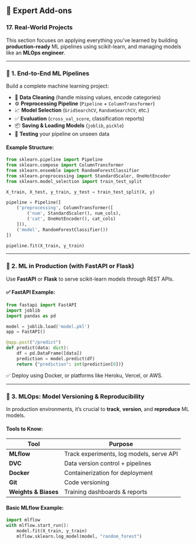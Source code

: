 ## 🧠 Expert Add-ons

### 17. Real-World Projects

This section focuses on applying everything you’ve learned by building **production-ready** ML pipelines using scikit-learn, and managing models like an **MLOps engineer**.

---

### 📌 1. End-to-End ML Pipelines

Build a complete machine learning project:

* 🧹 **Data Cleaning** (handle missing values, encode categories)
* ⚙️ **Preprocessing Pipeline** (`Pipeline` + `ColumnTransformer`)
* 📈 **Model Selection** (`GridSearchCV`, `RandomSearchCV`, etc.)
* ✅ **Evaluation** (`cross_val_score`, classification reports)
* 📦 **Saving & Loading Models** (`joblib`, `pickle`)
* 🧪 **Testing** your pipeline on unseen data

#### Example Structure:

```python
from sklearn.pipeline import Pipeline
from sklearn.compose import ColumnTransformer
from sklearn.ensemble import RandomForestClassifier
from sklearn.preprocessing import StandardScaler, OneHotEncoder
from sklearn.model_selection import train_test_split

X_train, X_test, y_train, y_test = train_test_split(X, y)

pipeline = Pipeline([
    ('preprocessing', ColumnTransformer([
        ('num', StandardScaler(), num_cols),
        ('cat', OneHotEncoder(), cat_cols)
    ])),
    ('model', RandomForestClassifier())
])

pipeline.fit(X_train, y_train)
```

---

### 📌 2. ML in Production (with FastAPI or Flask)

Use **FastAPI** or **Flask** to serve scikit-learn models through REST APIs.

#### ✅ FastAPI Example:

```python
from fastapi import FastAPI
import joblib
import pandas as pd

model = joblib.load('model.pkl')
app = FastAPI()

@app.post("/predict")
def predict(data: dict):
    df = pd.DataFrame([data])
    prediction = model.predict(df)
    return {"prediction": int(prediction[0])}
```

✅ Deploy using Docker, or platforms like Heroku, Vercel, or AWS.

---

### 📌 3. MLOps: Model Versioning & Reproducibility

In production environments, it’s crucial to **track**, **version**, and **reproduce** ML models.

#### Tools to Know:

| Tool                 | Purpose                                  |
| -------------------- | ---------------------------------------- |
| **MLflow**           | Track experiments, log models, serve API |
| **DVC**              | Data version control + pipelines         |
| **Docker**           | Containerization for deployment          |
| **Git**              | Code versioning                          |
| **Weights & Biases** | Training dashboards & reports            |

#### Basic MLflow Example:

```python
import mlflow
with mlflow.start_run():
    model.fit(X_train, y_train)
    mlflow.sklearn.log_model(model, "random_forest")
```

